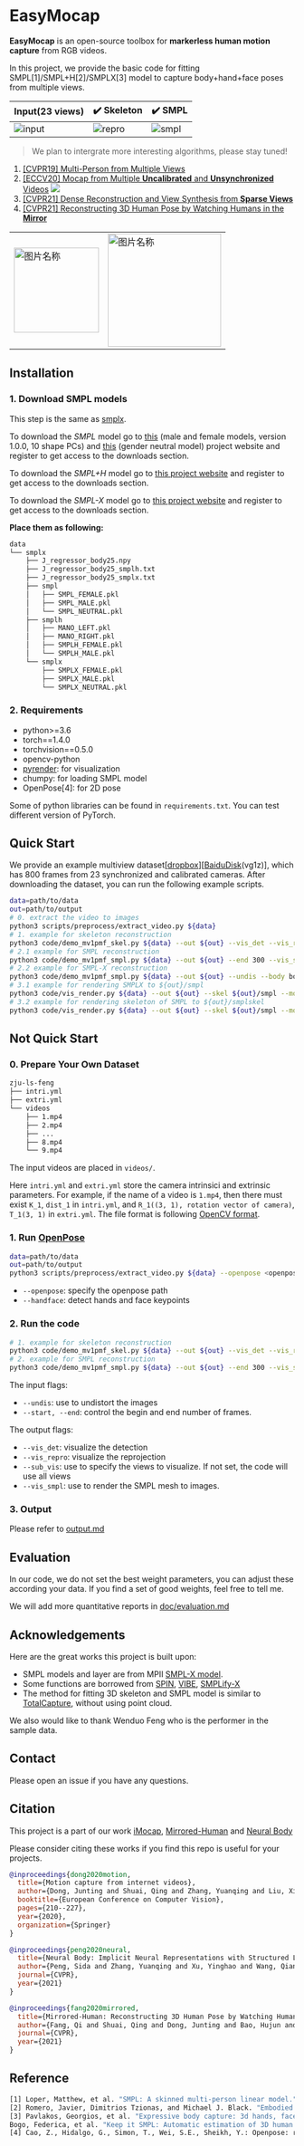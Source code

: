 <!--
 * @Date: 2021-01-13 20:32:12
 * @Author: Qing Shuai
 * @LastEditors: Qing Shuai
 * @LastEditTime: 2021-03-13 21:52:17
 * @FilePath: /EasyMocapRelease/Readme.md
-->

# EasyMocap

**EasyMocap** is an open-source toolbox for **markerless human motion capture** from RGB videos.

In this project, we provide the basic code for fitting SMPL[1]/SMPL+H[2]/SMPLX[3] model to capture body+hand+face poses from multiple views.

|Input(23 views)|:heavy_check_mark: Skeleton|:heavy_check_mark: SMPL|
|----|----|----|
|![input](doc/feng/000400.jpg)|![repro](doc/feng/skel.gif)|![smpl](doc/feng/smplx.gif)|

> We plan to intergrate more interesting algorithms, please stay tuned!

1. [[CVPR19] Multi-Person from Multiple Views](https://github.com/zju3dv/mvpose)
2. [[ECCV20] Mocap from Multiple **Uncalibrated** and **Unsynchronized** Videos](https://arxiv.org/pdf/2008.07931.pdf)
![](doc/imocap/frame_00036_036.jpg)
3. [[CVPR21] Dense Reconstruction and View Synthesis from **Sparse Views**](https://zju3dv.github.io/neuralbody/)
4. [[CVPR21] Reconstructing 3D Human Pose by Watching Humans in the **Mirror**](https://zju3dv.github.io/Mirrored-Human/)
<table border="0">
    <tr>
        <td><img src="./doc/mirror/image.jpg" height = "150" alt="图片名称" align=center /></td>
        <td><img src="./doc/mirror/scene_cover_green.png" height = "200" alt="图片名称" align=center /></td>
    </tr>
</table>

## Installation

### 1. Download SMPL models

This step is the same as [smplx](https://github.com/vchoutas/smplx#model-loading).

To download the *SMPL* model go to [this](http://smpl.is.tue.mpg.de) (male and female models, version 1.0.0, 10 shape PCs) and [this](http://smplify.is.tue.mpg.de) (gender neutral model) project website and register to get access to the downloads section. 

To download the *SMPL+H* model go to [this project website](http://mano.is.tue.mpg.de) and register to get access to the downloads section. 

To download the *SMPL-X* model go to [this project website](https://smpl-x.is.tue.mpg.de) and register to get access to the downloads section. 

**Place them as following:**

```bash
data
└── smplx
    ├── J_regressor_body25.npy
    ├── J_regressor_body25_smplh.txt
    ├── J_regressor_body25_smplx.txt
    ├── smpl
    │   ├── SMPL_FEMALE.pkl
    │   ├── SMPL_MALE.pkl
    │   └── SMPL_NEUTRAL.pkl
    ├── smplh
    │   ├── MANO_LEFT.pkl
    │   ├── MANO_RIGHT.pkl
    │   ├── SMPLH_FEMALE.pkl
    │   └── SMPLH_MALE.pkl
    └── smplx
        ├── SMPLX_FEMALE.pkl
        ├── SMPLX_MALE.pkl
        └── SMPLX_NEUTRAL.pkl
```

### 2. Requirements

- python>=3.6
- torch==1.4.0
- torchvision==0.5.0
- opencv-python
- [pyrender](https://pyrender.readthedocs.io/en/latest/install/index.html#python-installation): for visualization
- chumpy: for loading SMPL model
- OpenPose[4]: for 2D pose

Some of python libraries can be found in `requirements.txt`. You can test different version of PyTorch.

## Quick Start

We provide an example multiview dataset[[dropbox](https://www.dropbox.com/s/24mb7r921b1g9a7/zju-ls-feng.zip?dl=0)][[BaiduDisk](https://pan.baidu.com/s/1lvAopzYGCic3nauoQXjbPw)(vg1z)], which has 800 frames from 23 synchronized and calibrated cameras. After downloading the dataset, you can run the following example scripts.

```bash
data=path/to/data
out=path/to/output
# 0. extract the video to images
python3 scripts/preprocess/extract_video.py ${data}
# 1. example for skeleton reconstruction
python3 code/demo_mv1pmf_skel.py ${data} --out ${out} --vis_det --vis_repro --undis --sub_vis 1 7 13 19
# 2.1 example for SMPL reconstruction
python3 code/demo_mv1pmf_smpl.py ${data} --out ${out} --end 300 --vis_smpl --undis --sub_vis 1 7 13 19 --gender male
# 2.2 example for SMPL-X reconstruction
python3 code/demo_mv1pmf_smpl.py ${data} --out ${out} --undis --body bodyhandface --sub_vis 1 7 13 19 --start 400 --model smplx --vis_smpl --gender male
# 3.1 example for rendering SMPLX to ${out}/smpl
python3 code/vis_render.py ${data} --out ${out} --skel ${out}/smpl --model smplx --gender male --undis --start 400 --sub_vis 1
# 3.2 example for rendering skeleton of SMPL to ${out}/smplskel
python3 code/vis_render.py ${data} --out ${out} --skel ${out}/smpl --model smplx --gender male --undis --start 400 --sub_vis 1 --type smplskel --body bodyhandface
```

## Not Quick Start
### 0. Prepare Your Own Dataset

```bash
zju-ls-feng
├── intri.yml
├── extri.yml
└── videos
    ├── 1.mp4
    ├── 2.mp4
    ├── ...
    ├── 8.mp4
    └── 9.mp4
```

The input videos are placed in `videos/`.

Here `intri.yml` and `extri.yml` store the camera intrinsici and extrinsic parameters. For example, if the name of a video is `1.mp4`, then there must exist `K_1`, `dist_1` in `intri.yml`, and `R_1((3, 1), rotation vector of camera)`, `T_1(3, 1)` in `extri.yml`. The file format is following [OpenCV format](https://docs.opencv.org/master/dd/d74/tutorial_file_input_output_with_xml_yml.html).

### 1. Run [OpenPose](https://github.com/CMU-Perceptual-Computing-Lab/openpose)

```bash
data=path/to/data
out=path/to/output
python3 scripts/preprocess/extract_video.py ${data} --openpose <openpose_path> --handface
```

- `--openpose`: specify the openpose path
- `--handface`: detect hands and face keypoints

### 2. Run the code

```bash
# 1. example for skeleton reconstruction
python3 code/demo_mv1pmf_skel.py ${data} --out ${out} --vis_det --vis_repro --undis --sub_vis 1 7 13 19
# 2. example for SMPL reconstruction
python3 code/demo_mv1pmf_smpl.py ${data} --out ${out} --end 300 --vis_smpl --undis --sub_vis 1 7 13 19
```

The input flags:

- `--undis`: use to undistort the images
- `--start, --end`: control the begin and end number of frames.

The output flags:

- `--vis_det`: visualize the detection
- `--vis_repro`: visualize the reprojection
- `--sub_vis`: use to specify the views to visualize. If not set, the code will use all views
- `--vis_smpl`: use to render the SMPL mesh to images.

### 3. Output

Please refer to [output.md](doc/02_output.md)

## Evaluation

In our code, we do not set the best weight parameters, you can adjust these according your data. If you find a set of good weights, feel free to tell me.

We will add more quantitative reports in [doc/evaluation.md](doc/evaluation.md)

## Acknowledgements
Here are the great works this project is built upon:

- SMPL models and layer are from MPII [SMPL-X model](https://github.com/vchoutas/smplx).
- Some functions are borrowed from [SPIN](https://github.com/nkolot/SPIN), [VIBE](https://github.com/mkocabas/VIBE), [SMPLify-X](https://github.com/vchoutas/smplify-x)
- The method for fitting 3D skeleton and SMPL model is similar to [TotalCapture](http://www.cs.cmu.edu/~hanbyulj/totalcapture/), without using point cloud.

We also would like to thank Wenduo Feng who is the performer in the sample data.

## Contact
Please open an issue if you have any questions.

## Citation
This project is a part of our work [iMocap](https://zju3dv.github.io/iMoCap/), [Mirrored-Human](https://zju3dv.github.io/Mirrored-Human/) and [Neural Body](https://zju3dv.github.io/neuralbody/)

Please consider citing these works if you find this repo is useful for your projects. 

```bibtex
@inproceedings{dong2020motion,
  title={Motion capture from internet videos},
  author={Dong, Junting and Shuai, Qing and Zhang, Yuanqing and Liu, Xian and Zhou, Xiaowei and Bao, Hujun},
  booktitle={European Conference on Computer Vision},
  pages={210--227},
  year={2020},
  organization={Springer}
}

@inproceedings{peng2020neural,
  title={Neural Body: Implicit Neural Representations with Structured Latent Codes for Novel View Synthesis of Dynamic Humans},
  author={Peng, Sida and Zhang, Yuanqing and Xu, Yinghao and Wang, Qianqian and Shuai, Qing and Bao, Hujun and Zhou, Xiaowei},
  journal={CVPR},
  year={2021}
}

@inproceedings{fang2020mirrored,
  title={Mirrored-Human: Reconstructing 3D Human Pose by Watching Humans in the Mirror},
  author={Fang, Qi and Shuai, Qing and Dong, Junting and Bao, Hujun and Zhou, Xiaowei},
  journal={CVPR},
  year={2021}
}
```

## Reference
```bash
[1] Loper, Matthew, et al. "SMPL: A skinned multi-person linear model." ACM transactions on graphics (TOG) 34.6 (2015): 1-16.
[2] Romero, Javier, Dimitrios Tzionas, and Michael J. Black. "Embodied hands: Modeling and capturing hands and bodies together." ACM Transactions on Graphics (ToG) 36.6 (2017): 1-17.
[3] Pavlakos, Georgios, et al. "Expressive body capture: 3d hands, face, and body from a single image." Proceedings of the IEEE/CVF Conference on Computer Vision and Pattern Recognition. 2019.
Bogo, Federica, et al. "Keep it SMPL: Automatic estimation of 3D human pose and shape from a single image." European conference on computer vision. Springer, Cham, 2016.
[4] Cao, Z., Hidalgo, G., Simon, T., Wei, S.E., Sheikh, Y.: Openpose: real-time multi-person 2d pose estimation using part affinity fields. arXiv preprint arXiv:1812.08008 (2018)
```
